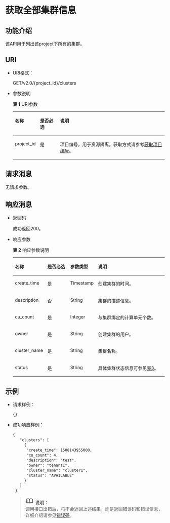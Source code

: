 # 获取全部集群信息<a name="dli_02_0113"></a>

## 功能介绍<a name="zh-cn_topic_0103343296_zh-cn_topic_0102902518_s1f0e4fd3d502405199f36f78e68721aa"></a>

该API用于列出该project下所有的集群。

## URI<a name="zh-cn_topic_0103343296_zh-cn_topic_0102902518_s9e1b8ec5b57c422a942b19835da7d66e"></a>

-   URI格式：

    GET/v2.0/\{project\_id\}/clusters

-   参数说明

    **表 1**  URI参数

    <a name="zh-cn_topic_0103343296_zh-cn_topic_0102902518_zh-cn_topic_0069077803_table60779388"></a>
    <table><thead align="left"><tr id="zh-cn_topic_0103343296_zh-cn_topic_0102902518_zh-cn_topic_0069077803_row61411666"><th class="cellrowborder" valign="top" width="10.891089108910892%" id="mcps1.2.4.1.1"><p id="zh-cn_topic_0103343296_zh-cn_topic_0102902518_a420a62a594f9410eaea229ffc8037a61"><a name="zh-cn_topic_0103343296_zh-cn_topic_0102902518_a420a62a594f9410eaea229ffc8037a61"></a><a name="zh-cn_topic_0103343296_zh-cn_topic_0102902518_a420a62a594f9410eaea229ffc8037a61"></a>名称</p>
    </th>
    <th class="cellrowborder" valign="top" width="13.861386138613863%" id="mcps1.2.4.1.2"><p id="zh-cn_topic_0103343296_zh-cn_topic_0102902518_zh-cn_topic_0069077803_p873025824211"><a name="zh-cn_topic_0103343296_zh-cn_topic_0102902518_zh-cn_topic_0069077803_p873025824211"></a><a name="zh-cn_topic_0103343296_zh-cn_topic_0102902518_zh-cn_topic_0069077803_p873025824211"></a>是否必选</p>
    </th>
    <th class="cellrowborder" valign="top" width="75.24752475247524%" id="mcps1.2.4.1.3"><p id="zh-cn_topic_0103343296_zh-cn_topic_0102902518_a692d3cd97b464aed90ba6d841900a4a5"><a name="zh-cn_topic_0103343296_zh-cn_topic_0102902518_a692d3cd97b464aed90ba6d841900a4a5"></a><a name="zh-cn_topic_0103343296_zh-cn_topic_0102902518_a692d3cd97b464aed90ba6d841900a4a5"></a>说明</p>
    </th>
    </tr>
    </thead>
    <tbody><tr id="zh-cn_topic_0103343296_zh-cn_topic_0102902518_zh-cn_topic_0069077803_row48589216"><td class="cellrowborder" valign="top" width="10.891089108910892%" headers="mcps1.2.4.1.1 "><p id="zh-cn_topic_0103343296_zh-cn_topic_0102902518_zh-cn_topic_0069077803_p43412436"><a name="zh-cn_topic_0103343296_zh-cn_topic_0102902518_zh-cn_topic_0069077803_p43412436"></a><a name="zh-cn_topic_0103343296_zh-cn_topic_0102902518_zh-cn_topic_0069077803_p43412436"></a>project_id</p>
    </td>
    <td class="cellrowborder" valign="top" width="13.861386138613863%" headers="mcps1.2.4.1.2 "><p id="zh-cn_topic_0103343296_zh-cn_topic_0102902518_zh-cn_topic_0069077803_p26746391"><a name="zh-cn_topic_0103343296_zh-cn_topic_0102902518_zh-cn_topic_0069077803_p26746391"></a><a name="zh-cn_topic_0103343296_zh-cn_topic_0102902518_zh-cn_topic_0069077803_p26746391"></a>是</p>
    </td>
    <td class="cellrowborder" valign="top" width="75.24752475247524%" headers="mcps1.2.4.1.3 "><p id="zh-cn_topic_0103343296_zh-cn_topic_0102902518_zh-cn_topic_0069077803_p18974100"><a name="zh-cn_topic_0103343296_zh-cn_topic_0102902518_zh-cn_topic_0069077803_p18974100"></a><a name="zh-cn_topic_0103343296_zh-cn_topic_0102902518_zh-cn_topic_0069077803_p18974100"></a>项目编号，用于资源隔离。获取方式请参考<a href="获取项目编号.md">获取项目编号</a>。</p>
    </td>
    </tr>
    </tbody>
    </table>


## 请求消息<a name="zh-cn_topic_0103343296_zh-cn_topic_0102902518_section20458182103"></a>

无请求参数。

## 响应消息<a name="zh-cn_topic_0103343296_zh-cn_topic_0102902518_sd1ecb66580054b2ea403be8b2272a2c7"></a>

-   返回码

    成功返回200。

-   响应参数

    **表 2**  响应参数说明

    <a name="zh-cn_topic_0103343296_zh-cn_topic_0102902518_zh-cn_topic_0069077927_table56638444"></a>
    <table><thead align="left"><tr id="zh-cn_topic_0103343296_zh-cn_topic_0102902518_zh-cn_topic_0069077927_row48911609"><th class="cellrowborder" valign="top" width="19%" id="mcps1.2.5.1.1"><p id="zh-cn_topic_0103343296_zh-cn_topic_0102902518_ae076f6b3f1bf463b9cc087fc566253d5"><a name="zh-cn_topic_0103343296_zh-cn_topic_0102902518_ae076f6b3f1bf463b9cc087fc566253d5"></a><a name="zh-cn_topic_0103343296_zh-cn_topic_0102902518_ae076f6b3f1bf463b9cc087fc566253d5"></a>名称</p>
    </th>
    <th class="cellrowborder" valign="top" width="16%" id="mcps1.2.5.1.2"><p id="p7919172802120"><a name="p7919172802120"></a><a name="p7919172802120"></a>是否必选</p>
    </th>
    <th class="cellrowborder" valign="top" width="16%" id="mcps1.2.5.1.3"><p id="zh-cn_topic_0103343296_zh-cn_topic_0102902518_a59685f4525af4d82a623288ff8ccb0f4"><a name="zh-cn_topic_0103343296_zh-cn_topic_0102902518_a59685f4525af4d82a623288ff8ccb0f4"></a><a name="zh-cn_topic_0103343296_zh-cn_topic_0102902518_a59685f4525af4d82a623288ff8ccb0f4"></a>参数类型</p>
    </th>
    <th class="cellrowborder" valign="top" width="49%" id="mcps1.2.5.1.4"><p id="zh-cn_topic_0103343296_zh-cn_topic_0102902518_zh-cn_topic_0069077927_p632718127368"><a name="zh-cn_topic_0103343296_zh-cn_topic_0102902518_zh-cn_topic_0069077927_p632718127368"></a><a name="zh-cn_topic_0103343296_zh-cn_topic_0102902518_zh-cn_topic_0069077927_p632718127368"></a>说明</p>
    </th>
    </tr>
    </thead>
    <tbody><tr id="zh-cn_topic_0103343296_zh-cn_topic_0102902518_row1458133461718"><td class="cellrowborder" valign="top" width="19%" headers="mcps1.2.5.1.1 "><p id="p8285169152120"><a name="p8285169152120"></a><a name="p8285169152120"></a>create_time</p>
    </td>
    <td class="cellrowborder" valign="top" width="16%" headers="mcps1.2.5.1.2 "><p id="p528512982115"><a name="p528512982115"></a><a name="p528512982115"></a>是</p>
    </td>
    <td class="cellrowborder" valign="top" width="16%" headers="mcps1.2.5.1.3 "><p id="p17979547162111"><a name="p17979547162111"></a><a name="p17979547162111"></a>Timestamp</p>
    </td>
    <td class="cellrowborder" valign="top" width="49%" headers="mcps1.2.5.1.4 "><p id="p122858914214"><a name="p122858914214"></a><a name="p122858914214"></a>创建集群的时间。</p>
    </td>
    </tr>
    <tr id="row193941292013"><td class="cellrowborder" valign="top" width="19%" headers="mcps1.2.5.1.1 "><p id="p192851897215"><a name="p192851897215"></a><a name="p192851897215"></a>description</p>
    </td>
    <td class="cellrowborder" valign="top" width="16%" headers="mcps1.2.5.1.2 "><p id="p1128514982111"><a name="p1128514982111"></a><a name="p1128514982111"></a>否</p>
    </td>
    <td class="cellrowborder" valign="top" width="16%" headers="mcps1.2.5.1.3 "><p id="p928516920211"><a name="p928516920211"></a><a name="p928516920211"></a>String</p>
    </td>
    <td class="cellrowborder" valign="top" width="49%" headers="mcps1.2.5.1.4 "><p id="p728514912112"><a name="p728514912112"></a><a name="p728514912112"></a>集群的描述信息。</p>
    </td>
    </tr>
    <tr id="row6947172020207"><td class="cellrowborder" valign="top" width="19%" headers="mcps1.2.5.1.1 "><p id="p8285159152113"><a name="p8285159152113"></a><a name="p8285159152113"></a>cu_count</p>
    </td>
    <td class="cellrowborder" valign="top" width="16%" headers="mcps1.2.5.1.2 "><p id="p19285149162116"><a name="p19285149162116"></a><a name="p19285149162116"></a>是</p>
    </td>
    <td class="cellrowborder" valign="top" width="16%" headers="mcps1.2.5.1.3 "><p id="p162858982116"><a name="p162858982116"></a><a name="p162858982116"></a>Integer</p>
    </td>
    <td class="cellrowborder" valign="top" width="49%" headers="mcps1.2.5.1.4 "><p id="p18285594212"><a name="p18285594212"></a><a name="p18285594212"></a>与集群绑定的计算单元个数。</p>
    </td>
    </tr>
    <tr id="row159472020152019"><td class="cellrowborder" valign="top" width="19%" headers="mcps1.2.5.1.1 "><p id="p4285199182113"><a name="p4285199182113"></a><a name="p4285199182113"></a>owner</p>
    </td>
    <td class="cellrowborder" valign="top" width="16%" headers="mcps1.2.5.1.2 "><p id="p1928618982112"><a name="p1928618982112"></a><a name="p1928618982112"></a>是</p>
    </td>
    <td class="cellrowborder" valign="top" width="16%" headers="mcps1.2.5.1.3 "><p id="p202867952112"><a name="p202867952112"></a><a name="p202867952112"></a>String</p>
    </td>
    <td class="cellrowborder" valign="top" width="49%" headers="mcps1.2.5.1.4 "><p id="p132867912118"><a name="p132867912118"></a><a name="p132867912118"></a>创建集群的用户。</p>
    </td>
    </tr>
    <tr id="row1580017301209"><td class="cellrowborder" valign="top" width="19%" headers="mcps1.2.5.1.1 "><p id="p228616922113"><a name="p228616922113"></a><a name="p228616922113"></a>cluster_name</p>
    </td>
    <td class="cellrowborder" valign="top" width="16%" headers="mcps1.2.5.1.2 "><p id="p16286699211"><a name="p16286699211"></a><a name="p16286699211"></a>是</p>
    </td>
    <td class="cellrowborder" valign="top" width="16%" headers="mcps1.2.5.1.3 "><p id="p172869952119"><a name="p172869952119"></a><a name="p172869952119"></a>String</p>
    </td>
    <td class="cellrowborder" valign="top" width="49%" headers="mcps1.2.5.1.4 "><p id="p8286592216"><a name="p8286592216"></a><a name="p8286592216"></a>集群名称。</p>
    </td>
    </tr>
    <tr id="row193171338205920"><td class="cellrowborder" valign="top" width="19%" headers="mcps1.2.5.1.1 "><p id="p476918302569"><a name="p476918302569"></a><a name="p476918302569"></a>status</p>
    </td>
    <td class="cellrowborder" valign="top" width="16%" headers="mcps1.2.5.1.2 "><p id="p167694307564"><a name="p167694307564"></a><a name="p167694307564"></a>是</p>
    </td>
    <td class="cellrowborder" valign="top" width="16%" headers="mcps1.2.5.1.3 "><p id="p67691301565"><a name="p67691301565"></a><a name="p67691301565"></a>String</p>
    </td>
    <td class="cellrowborder" valign="top" width="49%" headers="mcps1.2.5.1.4 "><p id="p177691630195614"><a name="p177691630195614"></a><a name="p177691630195614"></a>具体集群状态信息可参见<a href="获取指定集群信息.md#zh-cn_topic_0103345069_table399612265336">表3</a>。</p>
    </td>
    </tr>
    </tbody>
    </table>


## 示例<a name="zh-cn_topic_0103343296_zh-cn_topic_0102902518_section17446171164041"></a>

-   请求样例：

    ```
    {}
    ```

-   成功响应样例：

    ```
    { 
       "clusters": [ 
         { 
          "create_time": 1508143955000, 
          "cu_count": 4, 
          "description": "test", 
          "owner": "tenant1", 
          "cluster_name": "cluster1",
          "status": "AVAILABLE"
         } 
       ] 
     }
    ```

    >![](public_sys-resources/icon-note.gif) **说明：**   
    >调用接口出错后，将不会返回上述结果，而是返回错误码和错误信息，详细介绍请参见[错误码](错误码.md)。  


